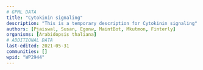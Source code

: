 ```yaml
---
# GPML DATA
title: "Cytokinin signaling"
description: "This is a temporary description for Cytokinin signaling"
authors: [Pjaiswal, Susan, Egonw, MaintBot, Mkutmon, Finterly]
organisms: [Arabidopsis thaliana]
# ADDITIONAL DATA
last-edited: 2021-05-31
communities: []
wpid: "WP2944"
---
```

